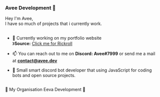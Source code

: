 ### Avee Development 🎲
Hey I'm Avee, <br>I have so much of projects that i currently work.
##
- 🧶 Currently working on my portfolio website <br>》**Source:** [Click me for Rickroll](https://github.com/aveeitstrue/avee-web)

- 📫 You can reach out to me on **Discord: Avee#7999** or send me a mail at **contact@avee.dev**

- 🎣 Small smart discord bot developer that using JavaScript for coding bots and open source projects.
##
🔅 My Organisation Eeva Development 🔅
